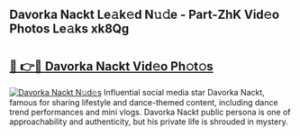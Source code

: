 ## Davorka Nackt Le𝚊k𝚎d N𝚞𝚍e - Part-ZhK Vid𝚎o Photos Le𝚊ks xk8Qg

# <h2><a href="http://fbaj5h2.evod.top/?m=Davorka+Nackt">🔗 👉🔴 Davorka Nackt Vid𝚎o Ph𝚘t𝚘s</a></h2>

[![Davorka Nackt N𝚞d𝚎s](https://i.imgur.com/8V9OHl7.gif)](http://fbaj5h2.evod.top/?m=Davorka+Nackt)
Influential social media star Davorka Nackt, famous for sharing lifestyle and dance-themed content, including dance trend performances and mini vlogs. Davorka Nackt public persona is one of approachability and authenticity, but his private life is shrouded in mystery. 
